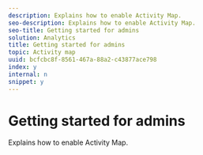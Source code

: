 ```yaml
---
description: Explains how to enable Activity Map.
seo-description: Explains how to enable Activity Map.
seo-title: Getting started for admins
solution: Analytics
title: Getting started for admins
topic: Activity map
uuid: bcfcbc8f-8561-467a-88a2-c43877ace798
index: y
internal: n
snippet: y
---
```


# Getting started for admins

Explains how to enable Activity Map.

